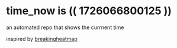 # time_now is (( 1726066800125 ))

an automated repo that shows the currnent time

inspired by [breakingheatmap](https://github.com/breakingheatmap/breakingheatmap)
